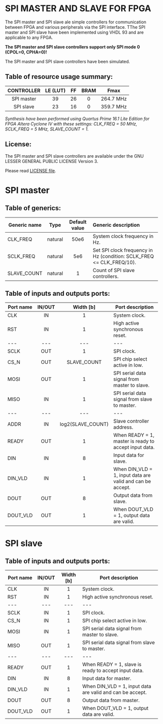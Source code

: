 # SPI MASTER AND SLAVE FOR FPGA

The SPI master and SPI slave ale simple controllers for communication between FPGA and various peripherals via the SPI interface. TThe SPI master and SPI slave have been implemented using VHDL 93 and are applicable to any FPGA.

**The SPI master and SPI slave controllers support only SPI mode 0 (CPOL=0, CPHA=0)!**

The SPI master and SPI slave controllers have been simulated.

## Table of resource usage summary:

CONTROLLER | LE (LUT) | FF | BRAM | Fmax
:---:|:---:|:---:|:---:|:---:
SPI master | 39 | 26 | 0 | 264.7 MHz
SPI slave | 23 | 16 | 0 | 359.7 MHz

*Synthesis have been performed using Quartus Prime 16.1 Lite Edition for FPGA Altera Cyclone IV with these settings: CLK_FREQ = 50 MHz, SCLK_FREQ = 5 MHz, SLAVE_COUNT = 1.*

## License:

The SPI master and SPI slave controllers are available under the GNU LESSER GENERAL PUBLIC LICENSE Version 3.

Please read [LICENSE file](LICENSE).

# SPI master

## Table of generics:

Generic name | Type | Default value | Generic description
---|:---:|:---:|:---
CLK_FREQ | natural | 50e6 | System clock frequency in Hz.
SCLK_FREQ | natural | 5e6 | Set SPI clock frequency in Hz (condition: SCLK_FREQ <= CLK_FREQ/10).
SLAVE_COUNT | natural | 1 | Count of SPI slave controllers.

## Table of inputs and outputs ports:

Port name | IN/OUT | Width [b]| Port description
---|:---:|:---:|---
CLK | IN | 1 | System clock.
RST | IN | 1 | High active synchronous reset.
--- | --- | --- | ---
SCLK | OUT | 1 | SPI clock.
CS_N | OUT | SLAVE_COUNT | SPI chip select active in low.
MOSI | OUT | 1 | SPI serial data signal from master to slave.
MISO | IN | 1 | SPI serial data signal from slave to master.
--- | --- | --- | ---
ADDR | IN | log2(SLAVE_COUNT) | Slave controller address.
READY | OUT | 1 | When READY = 1, master is ready to accept input data.
DIN | IN | 8 | Input data for slave.
DIN_VLD | IN | 1 | When DIN_VLD = 1, input data are valid and can be accept.
DOUT | OUT | 8 | Output data from slave.
DOUT_VLD | OUT | 1 | When DOUT_VLD = 1, output data are valid.

# SPI slave

## Table of inputs and outputs ports:

Port name | IN/OUT | Width [b]| Port description
---|:---:|:---:|---
CLK | IN | 1 | System clock.
RST | IN | 1 | High active synchronous reset.
--- | --- | --- | ---
SCLK | IN | 1 | SPI clock.
CS_N | IN | 1 | SPI chip select active in low.
MOSI | IN | 1 | SPI serial data signal from master to slave.
MISO | OUT | 1 | SPI serial data signal from slave to master.
--- | --- | --- | ---
READY | OUT | 1 | When READY = 1, slave is ready to accept input data.
DIN | IN | 8 | Input data for master.
DIN_VLD | IN | 1 | When DIN_VLD = 1, input data are valid and can be accept.
DOUT | OUT | 8 | Output data from master.
DOUT_VLD | OUT | 1 | When DOUT_VLD = 1, output data are valid.
